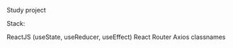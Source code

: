 Study project

Stack:

  ReactJS (useState, useReducer, useEffect)
  React Router
  Axios
  classnames
